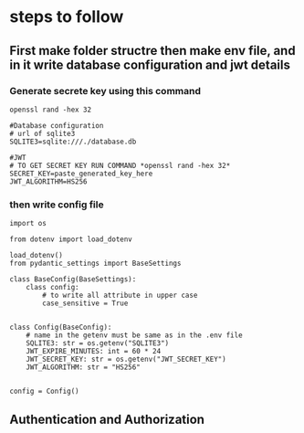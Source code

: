 # steps to follow

## First make folder structre then make env file, and in it write database configuration and jwt details

### Generate secrete key using this command

```
openssl rand -hex 32
```

```
#Database configuration
# url of sqlite3
SQLITE3=sqlite:///./database.db

#JWT
# TO GET SECRET KEY RUN COMMAND *openssl rand -hex 32*
SECRET_KEY=paste_generated_key_here
JWT_ALGORITHM=HS256
```

### then write config file

```
import os

from dotenv import load_dotenv

load_dotenv()
from pydantic_settings import BaseSettings

class BaseConfig(BaseSettings):
    class config:
        # to write all attribute in upper case
        case_sensitive = True


class Config(BaseConfig):
    # name in the getenv must be same as in the .env file
    SQLITE3: str = os.getenv("SQLITE3")
    JWT_EXPIRE_MINUTES: int = 60 * 24
    JWT_SECRET_KEY: str = os.getenv("JWT_SECRET_KEY")
    JWT_ALGORITHM: str = "HS256"


config = Config()
```

## Authentication and Authorization
